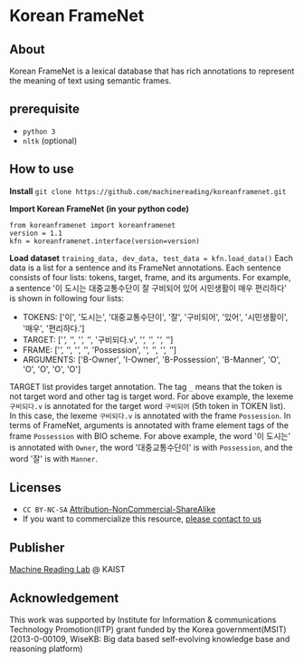 # Korean FrameNet

## About
Korean FrameNet is a lexical database that has rich annotations to represent the meaning of text using semantic frames.

## prerequisite
* `python 3`
* `nltk` (optional)

## How to use
**Install**
`git clone https://github.com/machinereading/koreanframenet.git`

**Import Korean FrameNet (in your python code)**
```
from koreanframenet import koreanframenet
version = 1.1 
kfn = koreanframenet.interface(version=version)
```

**Load dataset**
`training_data, dev_data, test_data = kfn.load_data()`
Each data is a list for a sentence and its FrameNet annotations. Each sentence consists of four lists: tokens, target, frame, and its arguments. For example, a sentence '이 도시는 대중교통수단이 잘 구비되어 있어 시민생활이 매우 편리하다' is shown in following four lists:
* TOKENS: ['이', '도시는', '대중교통수단이', '잘', '구비되어', '있어', '시민생활이', '매우', '편리하다.']
* TARGET: ['_', '_', '_', '_', '구비되다.v', '_', '_', '_', '_']
* FRAME: ['_', '_', '_', '_', 'Possession', '_', '_', '_', '_']
* ARGUMENTS: ['B-Owner', 'I-Owner', 'B-Possession', 'B-Manner', 'O', 'O', 'O', 'O', 'O']

TARGET list provides target annotation. The tag `_` means that the token is not target word and other tag is target word. For above example, the lexeme `구비되다.v` is annotated for the target word `구비되어` (5th token in TOKEN list). In this case, the lexeme `구비되다.v` is annotated with the frame `Possession`. In terms of FrameNet, arguments is annotated with frame element tags of the frame `Possession` with BIO scheme. For above example, the word '이 도시는' is annotated with `Owner`, the word '대중교통수단이' is with `Possession`, and the word '잘' is with `Manner`. 


## Licenses
* `CC BY-NC-SA` [Attribution-NonCommercial-ShareAlike](https://creativecommons.org/licenses/by-nc-sa/2.0/)
* If you want to commercialize this resource, [please contact to us](http://mrlab.kaist.ac.kr/contact)

## Publisher
[Machine Reading Lab](http://mrlab.kaist.ac.kr/) @ KAIST

## Acknowledgement
This work was supported by Institute for Information & communications Technology Promotion(IITP) grant funded by the Korea government(MSIT) (2013-0-00109, WiseKB: Big data based self-evolving knowledge base and reasoning platform)
